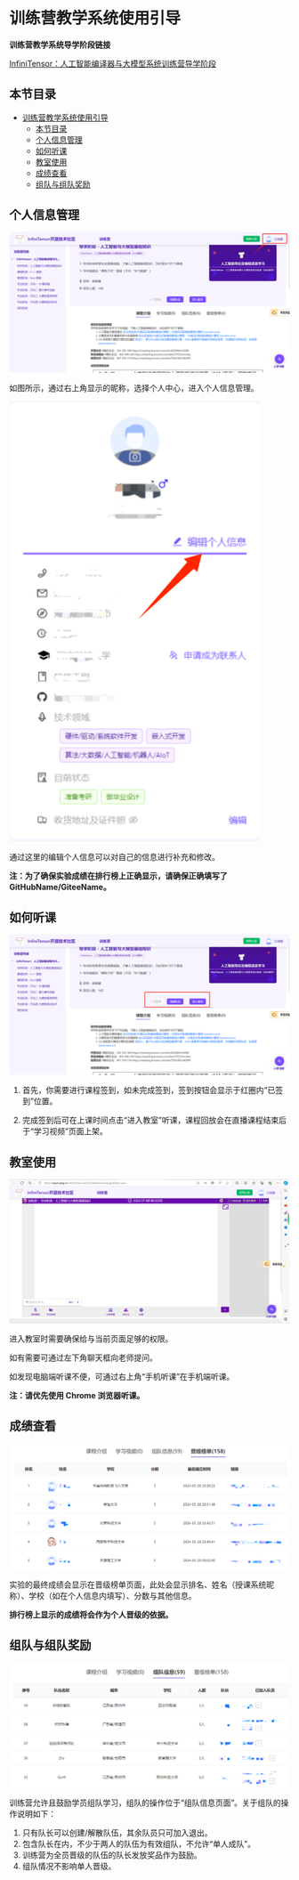 # 训练营教学系统使用引导

**训练营教学系统导学阶段链接**

[InfiniTensor：人工智能编译器与大模型系统训练营导学阶段](https://opencamp.cn/InfiniTensor/camp/2024summer/stage/0)

## 本节目录

- [训练营教学系统使用引导](#训练营教学系统使用引导)
  - [本节目录](#本节目录)
  - [个人信息管理](#个人信息管理)
  - [如何听课](#如何听课)
  - [教室使用](#教室使用)
  - [成绩查看](#成绩查看)
  - [组队与组队奖励](#组队与组队奖励)

## 个人信息管理

![](./resources/进入个人信息管理.png)

如图所示，通过右上角显示的昵称，选择个人中心，进入个人信息管理。

![](./resources/个人信息编辑.png)

通过这里的编辑个人信息可以对自己的信息进行补充和修改。

**注：为了确保实验成绩在排行榜上正确显示，请确保正确填写了 GitHubName/GiteeName。**

## 如何听课

![](./resources/先签到.png)

1. 首先，你需要进行课程签到，如未完成签到，签到按钮会显示于红圈内“已签到”位置。

2. 完成签到后可在上课时间点击“进入教室”听课，课程回放会在直播课程结束后于“学习视频”页面上架。

## 教室使用

![](./resources/进入教室.png)

进入教室时需要确保给与当前页面足够的权限。

如有需要可通过左下角聊天框向老师提问。

如发现电脑端听课不便，可通过右上角“手机听课”在手机端听课。

**注：请优先使用 Chrome 浏览器听课。**

## 成绩查看

![](./resources/晋级榜单.png)

实验的最终成绩会显示在晋级榜单页面，此处会显示排名、姓名（授课系统昵称）、学校（如在个人信息内填写）、分数与其他信息。

**排行榜上显示的成绩将会作为个人晋级的依据。**

## 组队与组队奖励

![](./resources/组队信息.png)

训练营允许且鼓励学员组队学习，组队的操作位于“组队信息页面”。关于组队的操作说明如下：

1. 只有队长可以创建/解散队伍，其余队员只可加入退出。
2. 包含队长在内，不少于两人的队伍为有效组队，不允许“单人成队”。
3. 训练营为全员晋级的队伍的队长发放奖品作为鼓励。
4. 组队情况不影响单人晋级。
